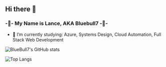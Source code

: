 ## Hi there 👋

### -🔵- My Name is Lance, AKA Bluebull7 -🔵-

- 🌱 I’m currently studying: Azure, Systems Design, Cloud Automation, Full Stack Web Development

![BlueBull7's GitHub stats](https://github-readme-stats.vercel.app/api?username=bluebull7&show_icons=true&theme=radical)

![Top Langs](https://github-readme-stats.vercel.app/api/top-langs/?username=bluebull7&layout=donut&&theme=radical)
<!--
**Bluebull7/Bluebull7** is a ✨ _special_ ✨ repository because its `README.md` (this file) appears on your GitHub profile.

Here are some ideas to get you started:

- 🔭 I’m currently working on ...
- 🌱 I’m currently learning ...
- 👯 I’m looking to collaborate on ...
- 🤔 I’m looking for help with ...
- 💬 Ask me about ...
- 📫 How to reach me: ...
- 😄 Pronouns: ...
- ⚡ Fun fact: ...
-->
